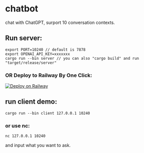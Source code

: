 # chatbot

chat with ChatGPT, surport 10 conversation contexts.


## Run server:
```
export PORT=10240 // default is 7878
export OPENAI_API_KEY=xxxxxxx
cargo run --bin server // you can also "cargo build" and run "target/release/server"
```

### OR Deploy to Railway By One Click:

[![Deploy on Railway](https://railway.app/button.svg)](https://railway.app/template/MrDA8-?referralCode=hpNd9_)


## run client demo:
```
cargo run --bin client 127.0.0.1 10240
```


### or use nc:
```
nc 127.0.0.1 10240
```
and input what you want to ask.


